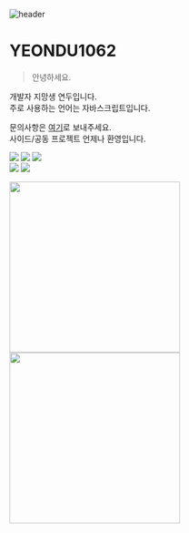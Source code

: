 ![header](https://capsule-render.vercel.app/api?type=waving&color=8EC96D&height=250&section=header)

# **YEONDU1062**
> 안녕하세요.

개발자 지망생 연두입니다.  
주로 사용하는 언어는 자바스크립트입니다.

문의사항은 [여기](https://open.kakao.com/me/yeonduhaeyo)로 보내주세요.  
사이드/공동 프로젝트 언제나 환영입니다.

<div>
  <img src="https://img.shields.io/badge/Node.js-F4F4F4?style=for-the-badge&logo=node.js&logoColor=black" />
  <img src="https://img.shields.io/badge/Unity-F4F4F4?style=for-the-badge&logo=unity&logoColor=black" />
  <img src="https://img.shields.io/badge/Git-F4F4F4?style=for-the-badge&logo=git&logoColor=black" />
  <br />
  <img src="https://img.shields.io/badge/Visual Studio Code-F4F4F4?style=for-the-badge" />
  <img src="https://img.shields.io/badge/React-F4F4F4?style=for-the-badge&logo=react&logoColor=black" />
</div>

<img src="https://github-readme-stats.vercel.app/api/top-langs/?username=yeondu1062&layout=compact&bg_color=F4F4F4&hide_border=true&hide_title=true&border_radius=0&hide=html,css,batchfile&text_color=000000" width="300px"><br />
<img src="https://github-readme-stats.vercel.app/api?username=yeondu1062&bg_color=F4F4F4&hide_border=true&hide_title=true&border_radius=0$hide_title=true&show_icons=true&text_color=000000&title_color=000000&icon_color=000000&text_bold=true" width="300px">
